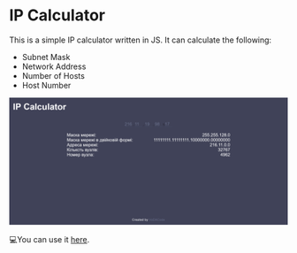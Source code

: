 # IP Calculator

This is a simple IP calculator written in JS. It can calculate the following:

* Subnet Mask
* Network Address
* Number of Hosts
* Host Number

![Main page](docs\imgs\main-page.png)

💻You can use it [here](https://ip-calculator.vodacode.space/).
